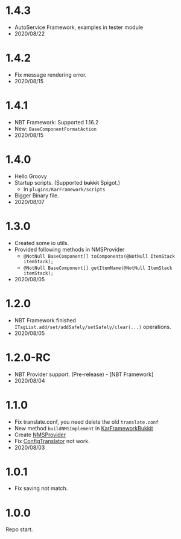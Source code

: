 # 1.4.3
- AutoService Framework, examples in tester module
- 2020/08/22

# 1.4.2

- Fix message rendering error.
- 2020/08/15
# 1.4.1

- NBT Framework: Supported 1.16.2
- New: `BaseComponentFormatAction`
- 2020/08/15

# 1.4.0

- Hello Groovy
- Startup scripts. (Supported ~~bukkit~~ Spigot.)
    - in `plugins/KarFramework/scripts`
- Bigger Binary file.
- 2020/08/07

# 1.3.0

- Created some io utils.
- Provided following methods in NMSProvider
  - `@NotNull BaseComponent[] toComponents(@NotNull ItemStack itemStack);`
  - `@NotNull BaseComponent[] getItemName(@NotNull ItemStack itemStack);`
- 2020/08/05

# 1.2.0

- NBT Framework finished
  `ITagList.add/set/addSafely/setSafely/clear(...)` operations.
- 2020/08/05

# 1.2.0-RC

- NBT Provider support. (Pre-release) - \[NBT Framework]
- 2020/08/04

# 1.1.0

- Fix translate.conf, you need delete the old `translate.conf`
- New method `buildNMSImplement` in [KarFrameworkBukkit](spigot/src/main/java/io/github/karlatemp/karframework/bukkit/KarFrameworkBukkit.java)
- Create [NMSProvider](spigot/src/main/java/io/github/karlatemp/karframework/bukkit/NMSProvider.java)
- Fix [ConfigTranslator](common/src/main/java/io/github/karlatemp/karframework/format/Translator.java) not work.
- 2020/08/03

# 1.0.1

- Fix saving not match.

# 1.0.0

Repo start.
